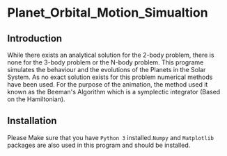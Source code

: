 # Planet_Orbital_Motion_Simualtion
## Introduction
While there exists an analytical solution for the 2-body problem, there is none for the 3-body problem or the N-body problem. This programe simulates the behaviour and the evolutions of the Planets in the Solar System. As no exact solution exists for this problem numerical methods have been used. For the purpose of the animation, the method used it known as the Beeman's Algorithm which is a symplectic integrator (Based on the Hamiltonian).
## Installation
Please Make sure that you have `Python 3` installed.`Numpy` and `Matplotlib` packages are also used in this program and should be installed.
